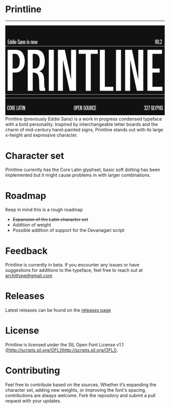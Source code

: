 # Printline
------
![Printline](image.png)
Printline (previously Eddie Sans) is a work in progress condensed typeface with a bold personality. Inspired by interchangeable letter boards and the charm of mid-century hand-painted signs, Printline stands out with its large x-height and expressive character. 
# Character set
Printline currently has the Core Latin glyphset, basic soft dotting has been implemented but it might cause problems in with larger combinations.
# Roadmap
Keep in mind this is a rough roadmap
- ~~Expansion of the Latin character set~~
- Addition of weight
- Possible addition of support for the Devanagari script

# Feedback
Printline is currently in beta. If you encounter any issues or have suggestions for additions to the typeface, feel free to reach out at archittype@gmail.com

# Releases
Latest releases can be found on the [releases page](https://github.com/ArchitType/Printline)

# License
Printline is licensed under the SIL Open Font License v1.1 ([http://scripts.sil.org/OFL](http://scripts.sil.org/OFL)).
# Contributing
Feel free to contribute based on the sources. Whether it’s expanding the character set, adding new weights, or improving the font's spacing, contributions are always welcome. Fork the repository and submit a pull request with your updates.